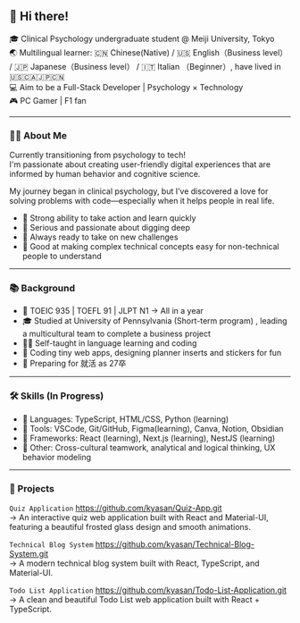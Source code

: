 ## 👋 Hi there!

🎓 Clinical Psychology undergraduate student @ Meiji University, Tokyo  
🌏 Multilingual learner: 🇨🇳 Chinese(Native) / 🇺🇸 English（Business level） / 🇯🇵 Japanese（Business level） / 🇮🇹 Italian （Beginner）, have lived in 🇺🇸🇨🇦🇯🇵🇨🇳  
💻 Aim to be a Full-Stack Developer | Psychology × Technology  
🎮 PC Gamer | F1 fan  


---


### 👩‍💻 About Me

Currently transitioning from psychology to tech!  
I'm passionate about creating user-friendly digital experiences that are informed by human behavior and cognitive science.

My journey began in clinical psychology, but I’ve discovered a love for solving problems with code—especially when it helps people in real life.

  - 🚀 Strong ability to take action and learn quickly
  - 🔎 Serious and passionate about digging deep
  - 🎯 Always ready to take on new challenges
  - 🧩 Good at making complex technical concepts easy for non-technical people to understand


---


### 📚 Background  

- 📘 TOEIC 935 | TOEFL 91 | JLPT N1 -> All in a year  
- 🎓 Studied at University of Pennsylvania (Short-term program) , leading a multicultural team to complete a business project  
- 👩‍💻 Self-taught in language learning and coding
- 💾 Coding tiny web apps, designing planner inserts and stickers for fun  
- 🏹 Preparing for 就活 as 27卒  


---


### 🛠 Skills (In Progress)

- 💬 Languages: TypeScript, HTML/CSS, Python (learning)
- 🧰 Tools: VSCode, Git/GitHub, Figma(learning), Canva, Notion, Obsidian  
- 🔧 Frameworks: React (learning), Next.js (learning), NestJS (learning)  
- 🧠 Other: Cross-cultural teamwork, analytical and logical thinking, UX behavior modeling


---


### 📌 Projects

`Quiz Application` https://github.com/kyasan/Quiz-App.git  
  → An interactive quiz web application built with React and Material-UI, featuring a beautiful frosted glass design and smooth animations.

`Technical Blog System` https://github.com/kyasan/Technical-Blog-System.git  
  → A modern technical blog system built with React, TypeScript, and Material-UI.

`Todo List Application` https://github.com/kyasan/Todo-List-Application.git  
  → A clean and beautiful Todo List web application built with React + TypeScript.  

